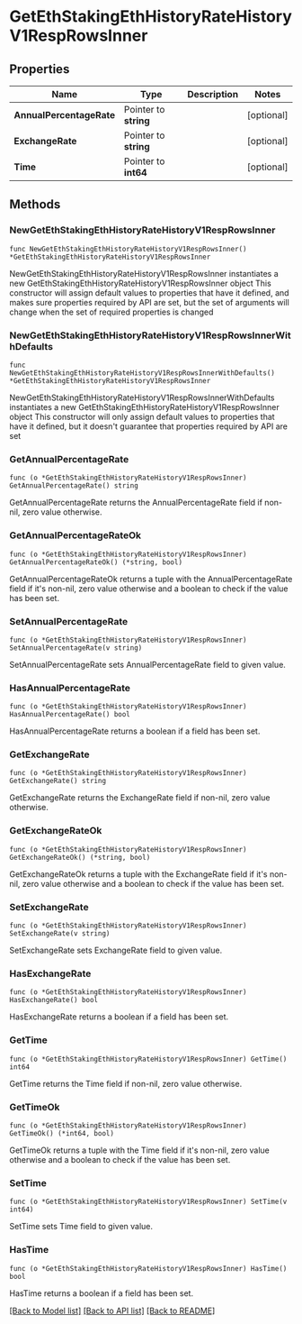 # GetEthStakingEthHistoryRateHistoryV1RespRowsInner

## Properties

Name | Type | Description | Notes
------------ | ------------- | ------------- | -------------
**AnnualPercentageRate** | Pointer to **string** |  | [optional] 
**ExchangeRate** | Pointer to **string** |  | [optional] 
**Time** | Pointer to **int64** |  | [optional] 

## Methods

### NewGetEthStakingEthHistoryRateHistoryV1RespRowsInner

`func NewGetEthStakingEthHistoryRateHistoryV1RespRowsInner() *GetEthStakingEthHistoryRateHistoryV1RespRowsInner`

NewGetEthStakingEthHistoryRateHistoryV1RespRowsInner instantiates a new GetEthStakingEthHistoryRateHistoryV1RespRowsInner object
This constructor will assign default values to properties that have it defined,
and makes sure properties required by API are set, but the set of arguments
will change when the set of required properties is changed

### NewGetEthStakingEthHistoryRateHistoryV1RespRowsInnerWithDefaults

`func NewGetEthStakingEthHistoryRateHistoryV1RespRowsInnerWithDefaults() *GetEthStakingEthHistoryRateHistoryV1RespRowsInner`

NewGetEthStakingEthHistoryRateHistoryV1RespRowsInnerWithDefaults instantiates a new GetEthStakingEthHistoryRateHistoryV1RespRowsInner object
This constructor will only assign default values to properties that have it defined,
but it doesn't guarantee that properties required by API are set

### GetAnnualPercentageRate

`func (o *GetEthStakingEthHistoryRateHistoryV1RespRowsInner) GetAnnualPercentageRate() string`

GetAnnualPercentageRate returns the AnnualPercentageRate field if non-nil, zero value otherwise.

### GetAnnualPercentageRateOk

`func (o *GetEthStakingEthHistoryRateHistoryV1RespRowsInner) GetAnnualPercentageRateOk() (*string, bool)`

GetAnnualPercentageRateOk returns a tuple with the AnnualPercentageRate field if it's non-nil, zero value otherwise
and a boolean to check if the value has been set.

### SetAnnualPercentageRate

`func (o *GetEthStakingEthHistoryRateHistoryV1RespRowsInner) SetAnnualPercentageRate(v string)`

SetAnnualPercentageRate sets AnnualPercentageRate field to given value.

### HasAnnualPercentageRate

`func (o *GetEthStakingEthHistoryRateHistoryV1RespRowsInner) HasAnnualPercentageRate() bool`

HasAnnualPercentageRate returns a boolean if a field has been set.

### GetExchangeRate

`func (o *GetEthStakingEthHistoryRateHistoryV1RespRowsInner) GetExchangeRate() string`

GetExchangeRate returns the ExchangeRate field if non-nil, zero value otherwise.

### GetExchangeRateOk

`func (o *GetEthStakingEthHistoryRateHistoryV1RespRowsInner) GetExchangeRateOk() (*string, bool)`

GetExchangeRateOk returns a tuple with the ExchangeRate field if it's non-nil, zero value otherwise
and a boolean to check if the value has been set.

### SetExchangeRate

`func (o *GetEthStakingEthHistoryRateHistoryV1RespRowsInner) SetExchangeRate(v string)`

SetExchangeRate sets ExchangeRate field to given value.

### HasExchangeRate

`func (o *GetEthStakingEthHistoryRateHistoryV1RespRowsInner) HasExchangeRate() bool`

HasExchangeRate returns a boolean if a field has been set.

### GetTime

`func (o *GetEthStakingEthHistoryRateHistoryV1RespRowsInner) GetTime() int64`

GetTime returns the Time field if non-nil, zero value otherwise.

### GetTimeOk

`func (o *GetEthStakingEthHistoryRateHistoryV1RespRowsInner) GetTimeOk() (*int64, bool)`

GetTimeOk returns a tuple with the Time field if it's non-nil, zero value otherwise
and a boolean to check if the value has been set.

### SetTime

`func (o *GetEthStakingEthHistoryRateHistoryV1RespRowsInner) SetTime(v int64)`

SetTime sets Time field to given value.

### HasTime

`func (o *GetEthStakingEthHistoryRateHistoryV1RespRowsInner) HasTime() bool`

HasTime returns a boolean if a field has been set.


[[Back to Model list]](../README.md#documentation-for-models) [[Back to API list]](../README.md#documentation-for-api-endpoints) [[Back to README]](../README.md)


